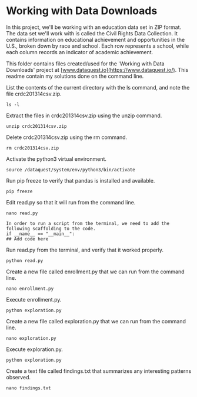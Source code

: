 # Working with Data Downloads

In this project, we'll be working with an education data set in ZIP format. The data set we'll work with is called the Civil Rights Data Collection. It contains information on educational achievement and opportunities in the U.S., broken down by race and school. Each row represents a school, while each column records an indicator of academic achievement.

This folder contains files created/used for the 'Working with Data Downloads' project at [www.dataquest.io](https://www.dataquest.io/). This readme contain my solutions done on the command line.


List the contents of the current directory with the ls command, and note the file crdc201314csv.zip.

    ls -l

Extract the files in crdc201314csv.zip using the unzip command.

    unzip crdc201314csv.zip
    
Delete crdc201314csv.zip using the rm command.

    rm crdc201314csv.zip
    
Activate the python3 virtual environment.

    source /dataquest/system/env/python3/bin/activate
    
Run pip freeze to verify that pandas is installed and available.

    pip freeze
    
Edit read.py so that it will run from the command line.

    nano read.py
    
    In order to run a script from the terminal, we need to add the following scaffolding to the code.
    if __name__ == "__main__":
    ## Add code here
    
Run read.py from the terminal, and verify that it worked properly.

    python read.py
    
Create a new file called enrollment.py that we can run from the command line.

    nano enrollment.py

Execute enrollment.py.

    python exploration.py

Create a new file called exploration.py that we can run from the command line.

    nano exploration.py

Execute exploration.py.

    python exploration.py

Create a text file called findings.txt that summarizes any interesting patterns observed.

    nano findings.txt
